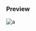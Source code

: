 ### Preview
![a](https://github.com/Eazvy/UILibs/blob/main/Librarys/Kinetic/Screenshot%202023-02-24%20143822.png?raw=true)
